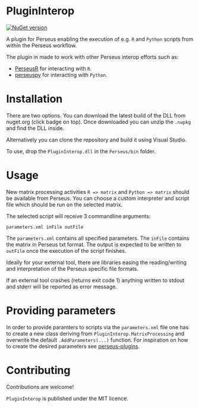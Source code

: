 # PluginInterop

[![NuGet version](https://badge.fury.io/nu/PluginInterop.svg)](https://www.nuget.org/packages/PluginInterop)

A plugin for Perseus enabling the execution of e.g. `R` and `Python`
scripts from within the Perseus workflow.

The plugin in made to work with other Perseus interop efforts such as:

 * [PerseusR](https://www.github.com/jdrudolph/PerseusR) for interacting with `R`.
 * [perseuspy](https://www.github.com/jdrudolph/perseuspy) for interacting with `Python`.

# Installation

There are two options. You can download the latest build of the DLL from nuget.org
(click badge on top). Once downloaded you can unzip the `.nupkg` and find the
DLL inside.

Alternatively you can clone the repository and build it using Visual Studio.

To use, drop the `PluginInterop.dll` in the `Perseus/bin` folder.

# Usage

New matrix processing activities `R => matrix` and `Python => matrix` should be
available from Perseus. You can choose a custom interpreter and script file
which should be run on the selected matrix.

The selected script will receive 3 commandline arguments:
```
parameters.xml inFile outFile
```
The `parameters.xml` contains all specified parameters. The `inFile` contains
the matrix in Perseus txt format. The output is expected to be written
to `outFile` once the execution of the script finishes.

Ideally for your external tool, there are libraries easing the reading/writing
and interpretation of the Perseus specific file formats.

If an external tool crashes (returns exit code 1) anything written to stdout
and stderr will be reported as error message.

# Providing parameters

In order to provide paramters to scripts via the `parameters.xml` file one
has to create a new class deriving from `PluginInterop.MatrixProcessing`
and overwrite the default `.AddParameters(...)` function. For inspiration
on how to create the desired parameters see 
[perseus-plugins](https://www.github.com/jurgencox/perseus-plugins).

# Contributing

Contributions are welcome!

`PluginInterop` is published under the MIT licence.
